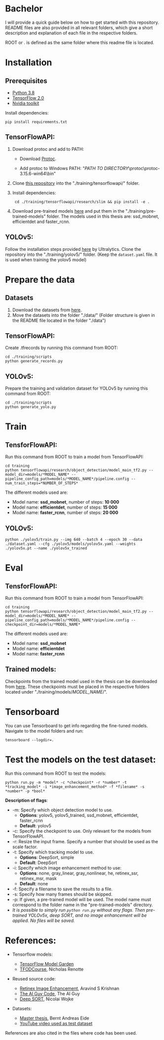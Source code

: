 # Bachelor
I will provide a quick guide below on how to get started with this repository. README files are also provided in all relevant folders, which give a short description and explanation of each file in the respective folders.

ROOT or . is defined as the same folder where this readme file is located.


# Installation

## Prerequisites

- [Python 3.8](https://www.python.org/)
- [TensorFlow 2.0](https://www.tensorflow.org/)
- [Nvidia toolkit](https://developer.nvidia.com/cuda-toolkit)

Install dependencies:

    pip install requirements.txt

## TensorFlowAPI:
1. Download protoc and add to PATH:
    - Download [Protoc](https://github.com/protocolbuffers/protobuf/releases/download/v3.15.6/protoc-3.15.6-win64.zip).

    - Add protoc to Windows PATH: "*_PATH TO DIRECTORY_*\protoc\protoc-3.15.6-win64\bin"

2. Clone [this repository](https://github.com/tensorflow/models) into the "./training/tensorflowapi/" folder.

3. Install dependencies:
   
        cd ./training/tensorflowapi/research/slim && pip install -e .

4. Download pre-trained models [here](https://github.com/tensorflow/models/blob/master/research/object_detection/g3doc/tf2_detection_zoo.md) and put them in the "./training/pre-trained-models" folder. The models used in this thesis are: ssd_mobnet, efficientdet and faster_rcnn.


## YOLOv5:
Follow the installation steps provided [here](https://github.com/ultralytics/yolov5) by Ultralytics. Clone the repository into the "./training/yolov5/" folder. (Keep the `dataset.yaml` file. It is used when training the yolov5 model)
   

# Prepare the data

## Datasets

1. Download the datasets from [here](https://drive.google.com/drive/folders/1hNMBL2MNyz5dWZdi1BR1o1X-3yypdCkJ?usp=sharing).
2. Move the datasets into the folder "./data/" (Folder structure is given in the README file located in the folder "./data")

## TensorFlowAPI:

Create .tfrecords by running this command from ROOT:

    cd ./training/scripts
    python generate_records.py


## YOLOv5:

Prepare the training and validation dataset for YOLOv5 by running this command from ROOT:

    cd ./training/scripts
    python generate_yolo.py


# Train

## TensforFlowAPI:
Run this command from ROOT to train a model from TensorFlowAPI:

    cd training
    python tensorflowapi/research/object_detection/model_main_tf2.py --model_dir=models/*MODEL_NAME* --pipeline_config_path=models/*MODEL_NAME*/pipeline.config --num_train_steps=*NUMBER_OF_STEPS*

The different models used are: 
- Model name: **ssd_mobnet**, number of steps: **10 000**
- Model name: **efficientdet**, number of steps: **15 000**
- Model name: **faster_rcnn**, number of steps: **20 000**

## YOLOv5:

    python ./yolov5/train.py --img 640 --batch 4 --epoch 30 --data ./dataset.yaml --cfg ./yolov5/models/yolov5x.yaml --weights ./yolov5x.pt --name ./yolov5x_trained


# Eval

## TensforFlowAPI:
Run this command from ROOT to train a model from TensorFlowAPI:

    cd training
    python tensorflowapi/research/object_detection/model_main_tf2.py --model_dir=models/*MODEL_NAME* --pipeline_config_path=models/*MODEL_NAME*/pipeline.config --checkpoint_dir=models/*MODEL_NAME*

The different models used are: 
- Model name: **ssd_mobnet**
- Model name: **efficientdet**
- Model name: **faster_rcnn**

## Trained models:

Checkpoints from the trained model used in the thesis can be downloaded from [here](https://drive.google.com/drive/folders/1hNMBL2MNyz5dWZdi1BR1o1X-3yypdCkJ?usp=sharing). These checkpoints must be placed in the respective folders located under "./training/models/*MODEL_NAME*/".


# Tensorboard

You can use Tensorboard to get info regarding the fine-tuned models. Navigate to the model folders and run:

    tensorboard --logdir=.


# Test the models on the test dataset:

Run this command from ROOT to test the models:

    python run.py -m *model* -c *checkpoint* -r *number* -t *tracking_model* -i *image_enhancement_method* -f *filename* -s *number* -p *bool*

**Description of flags**:
- -m: Specify which object detection model to use. 
  - **Options**: yolov5, yolov5_trained, ssd_mobnet, efficientdet, faster_rcnn
  - **Default**: yolov5
- -c: Specify the checkpoint to use. Only relevant for the models from TensorFlowAPI.
- -r: Resize the input frame. Specify a number that should be used as the scale factor.
- -t: Specify which tracking model to use.
  - **Options**: DeepSort, simple
  - **Default**: DeepSort
- -i: Specify which image enhancement method to use:
  - **Options**: none, gray_linear, gray_nonlinear, he, retinex_ssr, retinex_msr, mask
  - **Default**: none
- -f: Specify a filename to save the results to a file.
- -s: Specify how many frames should be skipped.
- -p: If given, a pre-trained model will be used. The model name must correspond to the folder name in the "pre-trained-models" directory. 
- *It is possible to simply run `python run.py` without any flags. Then pre-trained YOLOv5x, deep SORT, and no image enhancement will be applied. No files will be saved.*


# References:

- Tensorflow models:
  - [TensorFlow Model Garden](https://github.com/tensorflow/models)
  - [TFODCourse](https://github.com/nicknochnack/TFODCourse), Nicholas Renotte

- Reused source code:
  - [Retinex Image Enhancement](https://github.com/aravindskrishnan/Retinex-Image-Enhancement), Aravind S Krishnan
  - [The AI Guy Code](https://github.com/theAIGuysCode/yolov4-deepsort), The AI Guy
  - [Deep SORT](https://github.com/nwojke/deep_sort), Nicolai Wojke

- Datasets:
  - [Master thesis](https://github.com/BerntA/CVEET), Bernt Andreas Eide
  - [YouTube video used as test dataset](https://www.youtube.com/watch?v=IOxxEJpXZGU&ab_channel=RedDFilm)

References are also cited in the files where code has been used.